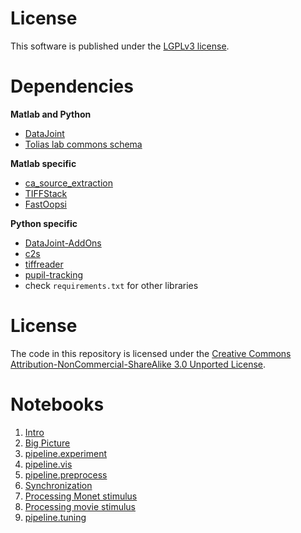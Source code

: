 # License
This software is published under the [LGPLv3 license](LICENSE.txt).

# Dependencies
**Matlab and Python**
* [DataJoint](http://datajoint.github.com/)
* [Tolias lab commons schema](https://github.com/atlab/commons/)

**Matlab specific**
* [ca_source_extraction](https://github.com/epnev/ca_source_extraction)
* [TIFFStack](https://github.com/DylanMuir/TIFFStack)
* [FastOopsi](https://github.com/atlab/oopsi)

**Python specific**
* [DataJoint-AddOns](https://github.com/datajoint/datajoint-addons)
* [c2s](https://github.com/lucastheis/c2s)
* [tiffreader](https://github.com/atlab/tiffreader.git)
* [pupil-tracking](https://github.com/cajal/pupil-tracking)
* check `requirements.txt` for other libraries

# License
The code in this repository is licensed under the [Creative Commons Attribution-NonCommercial-ShareAlike 3.0 Unported License](http://creativecommons.org/licenses/by-nc-sa/3.0/). 

# Notebooks
1.  [Intro](jupyter/notebooks/pipeline_intro.ipynb)
1.  [Big Picture](jupyter/notebooks/big_picture.ipynb)
1.  [pipeline.experiment](jupyter/notebooks/pipeline_experiment.ipynb)
1.  [pipeline.vis](jupyter/notebooks/pipeline_vis.ipynb)
1.  [pipeline.preprocess](jupyter/notebooks/pipeline_preprocess.ipynb)
1.  [Synchronization](jupyter/notebooks/pipeline_synchronization.ipynb)
1.  [Processing Monet stimulus](jupyter/notebooks/pipeline_prepare_monet.ipynb)
1.  [Processing movie stimulus](jupyter/notebooks/pipeline_prepare_movie.ipynb)
1.  [pipeline.tuning](jupyter/notebooks/pipeline_tuning.ipynb)
